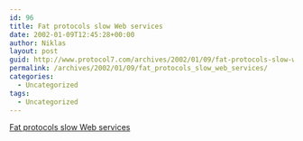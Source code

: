 ```yaml
---
id: 96
title: Fat protocols slow Web services
date: 2002-01-09T12:45:28+00:00
author: Niklas
layout: post
guid: http://www.protocol7.com/archives/2002/01/09/fat-protocols-slow-web-services/
permalink: /archives/2002/01/09/fat_protocols_slow_web_services/
categories:
  - Uncategorized
tags:
  - Uncategorized
---
```

<div class='microid-a840310b2fe64c9ad73a0b8b55182d222ebc4f4f'>
  <p>
    <a href="http://techupdate.zdnet.com/techupdate/stories/main/0,14179,2836041,00.html">Fat protocols slow Web services</a>
  </p>
</div>